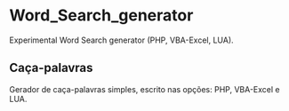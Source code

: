 # Word_Search_generator

Experimental Word Search generator (PHP, VBA-Excel, LUA).

## Caça-palavras

Gerador de caça-palavras simples, escrito nas opções: PHP, VBA-Excel e LUA.
